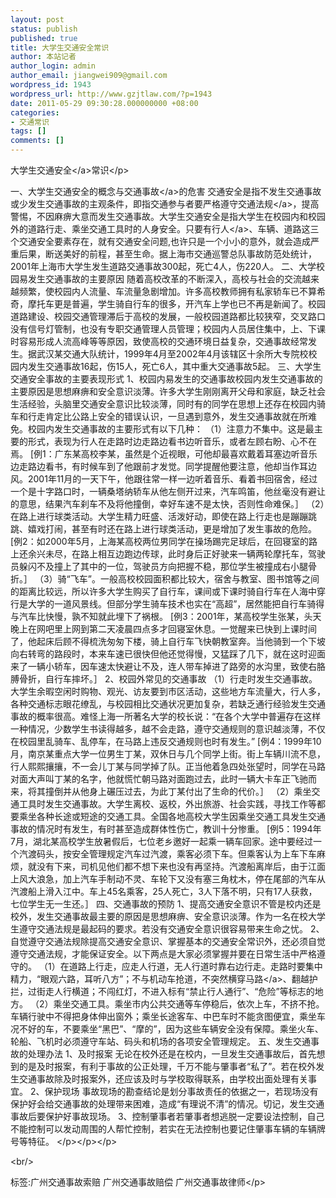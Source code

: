 ```yaml
---
layout: post
status: publish
published: true
title: 大学生交通安全常识
author: 本站记者
author_login: admin
author_email: jiangwei909@gmail.com
wordpress_id: 1943
wordpress_url: http://www.gzjtlaw.com/?p=1943
date: 2011-05-29 09:30:28.000000000 +08:00
categories:
- 交通常识
tags: []
comments: []
---
```

<p><p>大学生<a>交通安全<&#47;a>常识<&#47;p><p>一、大学生交通安全的概念与<a>交通事故<&#47;a>的危害 交通安全是指不发生交通事故或少发生交通事故的主观条件，即指交通参与者要严格遵守<a>交通法规<&#47;a>，提高警惕，不因麻痹大意而发生交通事故。大学生交通安全是指大学生在校园内和校园外的道路行走、乘坐交通工具时的人身安全。只要有<a>行人<&#47;a>、车辆、道路这三个交通安全要素存在，就有交通安全问题,也许只是一个小小的意外，就会造成严重后果，断送美好的前程，甚至生命。据上海市交通巡警总队事故防范处统计，2001年上海市大学生发生道路交通事故300起，死亡4人，伤220人。 二、大学校园易发生交通事故的主要原因 随着高校改革的不断深入，高校与社会的交流越来越频繁，使校园内人流量、车流量急剧增加。许多高校教师拥有私家轿车已不算希奇，摩托车更是普遍，学生骑自行车的很多，开汽车上学也已不再是新闻了。校园道路建设、校园交通管理滞后于高校的发展，一般校园道路都比较狭窄，交叉路口没有信号灯管制，也没有专职交通管理人员管理；校园内人员居住集中，上、下课时容易形成人流高峰等等原因，致使高校的交通环境日益复杂，交通事故经常发生。据武汉某交通大队统计，1999年4月至2002年4月该辖区十余所大专院校校园内发生交通事故16起，伤15人，死亡6人，其中重大交通事故5起。 三、大学生交通安全事故的主要表现形式 1、校园内易发生的交通事故校园内发生交通事故的主要原因是思想麻痹和安全意识淡薄。许多大学生刚刚离开父母和家庭，缺乏社会生活经验，头脑里交通安全意识比较淡薄，同时有的同学在思想上还存在校园内骑车和行走肯定比公路上安全的错误认识，一旦遇到意外，发生交通事故就在所难免。校园内发生交通事故的主要形式有以下几种： （1）注意力不集中。这是最主要的形式，表现为行人在走路时边走路边看书边听音乐，或者左顾右盼、心不在焉。 [例1：广东某高校李某，虽然是个近视眼，可他却最喜欢戴着耳塞边听音乐边走路边看书，有时候车到了他跟前才发觉。同学提醒他要注意，他却当作耳边风。2001年11月的一天下午，他跟往常一样一边听着音乐、看着书回宿舍，经过一个是十字路口时，一辆桑塔纳轿车从他左侧开过来，汽车鸣笛，他丝毫没有避让的意思，结果汽车刹车不及将他撞倒，幸好车速不是太快，否则性命难保。］ （2）在路上进行球类活动。大学生精力旺盛、活泼好动，即使在路上行走也是蹦蹦跳跳、嬉戏打闹，甚至有时还在路上进行球类活动，更是增加了发生事故的危险。 [例2：如2000年5月，上海某高校两位男同学在操场踢完足球后，在回寝室的路上还余兴未尽，在路上相互边跑边传球，此时身后正好驶来一辆两轮摩托车，驾驶员躲闪不及撞上了其中的一位，驾驶员方向把握不稳，那位学生被撞成右小腿骨折。］ （3）骑&ldquo;飞车&rdquo;。一般高校校园面积都比较大，宿舍与教室、图书馆等之间的距离比较远，所以许多大学生购买了自行车，课间或下课时骑自行车在人海中穿行是大学的一道风景线。但部分学生骑车技术也实在&ldquo;高超&rdquo;，居然能把自行车骑得与汽车比快慢，孰不知就此埋下了祸根。 [例3：2001年，某高校学生张某，头天晚上在网吧里上网到第二天凌晨四点多才回寝室休息。一觉醒来已快到上课时间了，他起床后顾不得梳洗匆匆下楼，骑上自行车飞快朝教室奔。当他骑到一个下坡向右转弯的路段时，本来车速已很快但他还觉得慢，又猛踩了几下，就在这时迎面来了一辆小轿车，因车速太快避让不及，连人带车掉进了路旁的水沟里，致使右胳膊骨折，自行车摔坏。］ 2、校园外常见的交通事故 （1）行走时发生交通事故。大学生余暇空闲时购物、观光、访友要到市区活动，这些地方车流量大，行人多，各种交通标志眼花缭乱，与校园相比交通状况更加复杂，若缺乏通行经验发生交通事故的概率很高。难怪上海一所著名大学的校长说：&ldquo;在各个大学中普遍存在这样一种情况，少数学生书读得越多，越不会走路，遵守交通规则的意识越淡薄，不仅在校园里乱骑车、乱停车，在马路上违反交通规则也时有发生。&rdquo; [例4：1999年10月，南京某重点大学一位男生丁某，双休日与几个同学上街。街上车辆川流不息，行人熙熙攘攘，不一会儿丁某与同学掉了队。正当他着急四处张望时，同学在马路对面大声叫丁某的名字，他就慌忙朝马路对面跑过去，此时一辆大卡车正飞驰而来，将其撞倒并从他身上碾压过去，为此丁某付出了生命的代价。］ （2）乘坐交通工具时发生交通事故。大学生离校、返校，外出旅游、社会实践，寻找工作等都要乘坐各种长途或短途的交通工具。全国各地高校大学生因乘坐交通工具发生交通事故的情况时有发生，有时甚至造成群体性伤亡，教训十分惨重。 [例5：1994年7月，湖北某高校学生放暑假后，七位老乡邀好一起乘一辆车回家。途中要经过一个汽渡码头，按安全管理规定汽车过汽渡，乘客必须下车。但乘客认为上车下车麻烦，就没有下来，司机见他们都不想下来也没有再坚持。汽渡船离岸后，由于江面上风大浪急，加上汽车手制动不灵、车轮下又没有塞三角枕木，停在尾部的汽车从汽渡船上滑入江中。车上45名乘客，25人死亡，3人下落不明，只有17人获救，七位学生无一生还。］ 四、交通事故的预防 1、提高交通安全意识不管是校内还是校外，发生交通事故最主要的原因是思想麻痹、安全意识淡薄。作为一名在校大学生遵守交通法规是最起码的要求。若没有交通安全意识很容易带来生命之忧。 2、自觉遵守交通法规除提高交通安全意识、掌握基本的交通安全常识外，还必须自觉遵守交通法规，才能保证安全。以下两点是大家必须掌握并要在日常生活中严格遵守的。 （1）在道路上行走，应走人行道，无人行道时靠右边行走。走路时要集中精力，&ldquo;眼观六路，耳听八方&rdquo;；不与机动车抢道，不突然<a>横穿马路<&#47;a>、翻越护拦，过街走人行横道；不闯红灯，不进入标有&ldquo;禁止行人通行&rdquo;、&ldquo;危险&rdquo;等标志的地方。 （2）乘坐交通工具。乘坐市内公共交通等车停稳后，依次上车，不挤不抢。车辆行驶中不得把身体伸出窗外；乘坐长途客车、中巴车时不能贪图便宜，乘坐车况不好的车，不要乘坐&ldquo;黑巴&rdquo;、&ldquo;摩的&rdquo;，因为这些车辆安全没有保障。乘坐火车、轮船、飞机时必须遵守车站、码头和机场的各项安全管理规定。 五、发生交通事故的处理办法 1、及时报案 无论在校外还是在校内，一旦发生交通事故后，首先想到的是及时报案，有利于事故的公正处理，千万不能与肇事者&ldquo;私了&rdquo;。若在校外发生交通事故除及时报案外，还应该及时与学校取得联系，由学校出面处理有关事宜。 2、保护现场 事故现场的勘查结论是划分事故责任的依据之一，若现场没有保护好会给交通事故的处理带来困难，造成&ldquo;有理说不清&rdquo;的情况。切记，发生交通事故后要保护好事故现场。 3、控制肇事者若肇事者想逃脱一定要设法控制，自己不能控制可以发动周围的人帮忙控制，若实在无法控制也要记住肇事车辆的车辆牌号等特征。 <&#47;p><&#47;p><&#47;p><br&#47;><p>标签:广州交通事故索赔 广州交通事故赔偿 广州交通事故律师<&#47;p>
